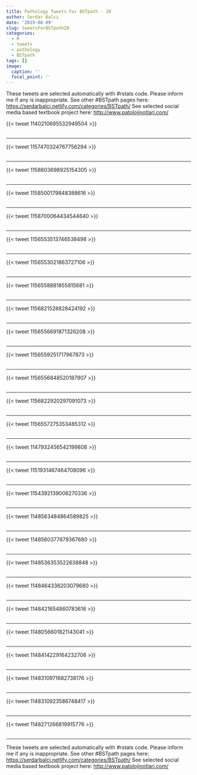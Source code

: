 ```yaml
---
title: Pathology Tweets For BSTpath - 20
author: Serdar Balci
date: '2019-08-09'
slug: tweetsForBSTpath20
categories:
  - R
  - tweets
  - pathology
  - BSTpath
tags: []
image:
  caption: ''
  focal_point: ''
---
```



These tweets are selected automatically with #rstats code. Please inform me if any is inappropriate.
See other #BSTpath pages here: https://serdarbalci.netlify.com/categories/BSTpath/ 
See selected social media based textbook project here: http://www.patolojinotlari.com/

{{< tweet 1140210695532949504 >}}
<br>
<br>
<hr>
{{< tweet 1157470324767756294 >}}
<br>
<br>
<hr>
{{< tweet 1158803698925154305 >}}
<br>
<br>
<hr>
{{< tweet 1158500179848388616 >}}
<br>
<br>
<hr>
{{< tweet 1158700064434544640 >}}
<br>
<br>
<hr>
{{< tweet 1156553513746538498 >}}
<br>
<br>
<hr>
{{< tweet 1156553021863727106 >}}
<br>
<br>
<hr>
{{< tweet 1156558881855815681 >}}
<br>
<br>
<hr>
{{< tweet 1156821528828424192 >}}
<br>
<br>
<hr>
{{< tweet 1156556691871326208 >}}
<br>
<br>
<hr>
{{< tweet 1156559251717967873 >}}
<br>
<br>
<hr>
{{< tweet 1156556848520187907 >}}
<br>
<br>
<hr>
{{< tweet 1156822920297091073 >}}
<br>
<br>
<hr>
{{< tweet 1156557275353485312 >}}
<br>
<br>
<hr>
{{< tweet 1147932456542199808 >}}
<br>
<br>
<hr>
{{< tweet 1151931467464708096 >}}
<br>
<br>
<hr>
{{< tweet 1154392139008270336 >}}
<br>
<br>
<hr>
{{< tweet 1148563484864589825 >}}
<br>
<br>
<hr>
{{< tweet 1148560377879367680 >}}
<br>
<br>
<hr>
{{< tweet 1148536353522638848 >}}
<br>
<br>
<hr>
{{< tweet 1148464336203079680 >}}
<br>
<br>
<hr>
{{< tweet 1148421654860783616 >}}
<br>
<br>
<hr>
{{< tweet 1148056601821143041 >}}
<br>
<br>
<hr>
{{< tweet 1148414229164232706 >}}
<br>
<br>
<hr>
{{< tweet 1148310971682738176 >}}
<br>
<br>
<hr>
{{< tweet 1148310923586748417 >}}
<br>
<br>
<hr>
{{< tweet 1148271266819915776 >}}
<br>
<br>
<hr>


These tweets are selected automatically with #rstats code. Please inform me if any is inappropriate.
See other #BSTpath pages here: https://serdarbalci.netlify.com/categories/BSTpath/ 
See selected social media based textbook project here: http://www.patolojinotlari.com/
